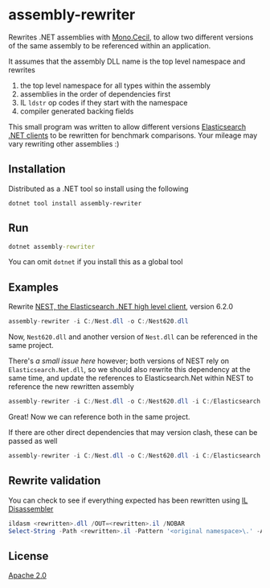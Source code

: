 # assembly-rewriter

Rewrites .NET assemblies with [Mono.Cecil](https://www.mono-project.com/docs/tools+libraries/libraries/Mono.Cecil/), to allow two different versions of the same assembly to be referenced within an application.
 
It assumes that the assembly DLL name is the top level namespace and rewrites

1. the top level namespace for all types within the assembly
2. assemblies in the order of dependencies first
3. IL `ldstr` op codes if they start with the namespace
4. compiler generated backing fields

This small program was written to allow different versions [Elasticsearch .NET clients](https://github.com/elastic/elasticsearch-net) to be rewritten for benchmark comparisons. 
Your mileage may vary rewriting other assemblies :)

## Installation


Distributed as a .NET tool so install using the following

```
dotnet tool install assembly-rewriter
```

## Run 

```bat
dotnet assembly-rewriter
```

You can omit `dotnet` if you install this as a global tool


## Examples

Rewrite [NEST, the Elasticsearch .NET high level client](https://github.com/elastic/elasticsearch-net), version 6.2.0

```c#
assembly-rewriter -i C:/Nest.dll -o C:/Nest620.dll
```

Now, `Nest620.dll` and another version of `Nest.dll` can be referenced in the same project. 

There's _a small issue here_ however; both versions of NEST rely on `Elasticsearch.Net.dll`, so we should also rewrite
this dependency at the same time, and update the references to Elasticsearch.Net within NEST to reference the new rewritten assembly

```c#
assembly-rewriter -i C:/Nest.dll -o C:/Nest620.dll -i C:/Elasticsearch.Net.dll -o C:/Elasticsearch.Net620.dll
```

Great! Now we can reference both in the same project.

If there are other direct dependencies that may version clash, these can be passed as well

```c#
assembly-rewriter -i C:/Nest.dll -o C:/Nest620.dll -i C:/Elasticsearch.Net.dll -o C:/Elasticsearch.Net620.dll -i C:/Newtonsoft.Json.dll -o C:/Newtonsoft.Json620.dll
```

## Rewrite validation

You can check to see if everything expected has been rewritten using [IL Disassembler](https://docs.microsoft.com/en-us/dotnet/framework/tools/ildasm-exe-il-disassembler)

```powershell
ildasm <rewritten>.dll /OUT=<rewritten>.il /NOBAR
Select-String -Path <rewritten>.il -Pattern '<original namespace>\.' -AllMatches | ft LineNumber,Line
```

## License

[Apache 2.0](License.txt)
